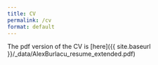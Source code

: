 ```yaml
---
title: CV
permalink: /cv
format: default
---
```


The pdf version of the CV is [here]({{ site.baseurl }}/_data/AlexBurlacu_resume_extended.pdf)